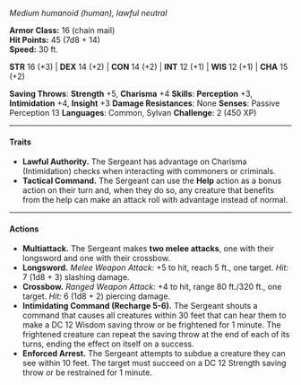 _Medium humanoid (human), lawful neutral_

**Armor Class:** 16 (chain mail)  
**Hit Points:** 45 (7d8 + 14)  
**Speed:** 30 ft.

**STR** 16 (+3) | **DEX** 14 (+2) | **CON** 14 (+2) | **INT** 12 (+1) | **WIS** 12 (+1) | **CHA** 15 (+2)

**Saving Throws**: **Strength** +5, **Charisma** +4
**Skills**: **Perception** +3, **Intimidation** +4, **Insight** +3
**Damage Resistances**: None
**Senses**: Passive Perception 13
**Languages**: Common, Sylvan
**Challenge**: 2 (450 XP)

---

#### **Traits**

- **Lawful Authority.** The Sergeant has advantage on Charisma (Intimidation) checks when interacting with commoners or criminals.
- **Tactical Command.** The Sergeant can use the **Help** action as a bonus action on their turn and, when they do so, any creature that benefits from the help can make an attack roll with advantage instead of normal.

---

#### **Actions**

- **Multiattack.** The Sergeant makes **two melee attacks**, one with their longsword and one with their crossbow.
- **Longsword.** _Melee Weapon Attack:_ +5 to hit, reach 5 ft., one target. _Hit:_ 7 (1d8 + 3) slashing damage.
- **Crossbow.** _Ranged Weapon Attack:_ +4 to hit, range 80 ft./320 ft., one target. _Hit:_ 6 (1d8 + 2) piercing damage.
- **Intimidating Command (Recharge 5-6).** The Sergeant shouts a command that causes all creatures within 30 feet that can hear them to make a DC 12 Wisdom saving throw or be frightened for 1 minute. The frightened creature can repeat the saving throw at the end of each of its turns, ending the effect on itself on a success.
- **Enforced Arrest.** The Sergeant attempts to subdue a creature they can see within 10 feet. The target must succeed on a DC 12 Strength saving throw or be restrained for 1 minute.
